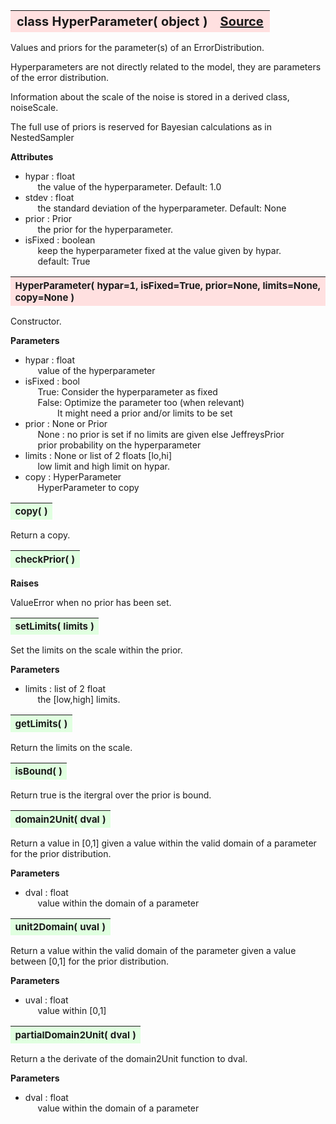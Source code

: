 ---
---
<br><br>

<a name="HyperParameter"></a>
<table><thead style="background-color:#FFE0E0; width:100%; font-size:20px"><tr><th style="text-align:left">
<strong>class HyperParameter(</strong> object )</th><th style="text-align:right"><a href=https://github.com/dokester/BayesicFitting/blob/master/BayesicFitting/source/HyperParameter.py target=_blank>Source</a></th></tr></thead></table>

Values and priors for the parameter(s) of an ErrorDistribution.

Hyperparameters are not directly related to the model, they are
parameters of the error distribution.

Information about the scale of the noise is stored in a derived class,
noiseScale.

The full use of priors is reserved for Bayesian calculations as
in NestedSampler

<b>Attributes</b>

* hypar  :  float
<br>&nbsp;&nbsp;&nbsp;&nbsp; the value of the hyperparameter.  Default: 1.0
* stdev  :  float
<br>&nbsp;&nbsp;&nbsp;&nbsp; the standard deviation of the hyperparameter.  Default: None
* prior  :  Prior
<br>&nbsp;&nbsp;&nbsp;&nbsp; the prior for the hyperparameter.
* isFixed  :  boolean
<br>&nbsp;&nbsp;&nbsp;&nbsp; keep the hyperparameter fixed at the value given by hypar.
<br>&nbsp;&nbsp;&nbsp;&nbsp; default: True


<a name="HyperParameter"></a>
<table><thead style="background-color:#FFE0E0; width:100%; font-size:15px"><tr><th style="text-align:left">
<strong>HyperParameter(</strong> hypar=1, isFixed=True, prior=None, limits=None,
 copy=None )
</th></tr></thead></table>

Constructor.

<b>Parameters</b>

* hypar  :  float
<br>&nbsp;&nbsp;&nbsp;&nbsp; value of the hyperparameter
* isFixed  :  bool
<br>&nbsp;&nbsp;&nbsp;&nbsp; True:   Consider the hyperparameter as fixed
<br>&nbsp;&nbsp;&nbsp;&nbsp; False:  Optimize the parameter too (when relevant)
<br>&nbsp;&nbsp;&nbsp;&nbsp;&nbsp;&nbsp;&nbsp;&nbsp;&nbsp;&nbsp;&nbsp;&nbsp; It might need a prior and/or limits to be set
* prior  :  None or Prior
<br>&nbsp;&nbsp;&nbsp;&nbsp; None : no prior is set if no limits are given else JeffreysPrior
<br>&nbsp;&nbsp;&nbsp;&nbsp; prior probability on the hyperparameter
* limits  :  None or list of 2 floats [lo,hi]
<br>&nbsp;&nbsp;&nbsp;&nbsp; low limit and high limit on hypar.
* copy  :  HyperParameter
<br>&nbsp;&nbsp;&nbsp;&nbsp; HyperParameter to copy


<a name="copy"></a>
<table><thead style="background-color:#E0FFE0; width:100%; font-size:15px"><tr><th style="text-align:left">
<strong>copy(</strong> )
</th></tr></thead></table>

Return a copy. 
<a name="checkPrior"></a>
<table><thead style="background-color:#E0FFE0; width:100%; font-size:15px"><tr><th style="text-align:left">
<strong>checkPrior(</strong> ) 
</th></tr></thead></table>
<b>Raises</b>

ValueError when no prior has been set.

<a name="setLimits"></a>
<table><thead style="background-color:#E0FFE0; width:100%; font-size:15px"><tr><th style="text-align:left">
<strong>setLimits(</strong> limits )
</th></tr></thead></table>
Set the limits on the scale within the prior.

<b>Parameters</b>

* limits  :  list of 2 float
<br>&nbsp;&nbsp;&nbsp;&nbsp; the [low,high] limits.


<a name="getLimits"></a>
<table><thead style="background-color:#E0FFE0; width:100%; font-size:15px"><tr><th style="text-align:left">
<strong>getLimits(</strong> )
</th></tr></thead></table>

Return the limits on the scale. 
<a name="isBound"></a>
<table><thead style="background-color:#E0FFE0; width:100%; font-size:15px"><tr><th style="text-align:left">
<strong>isBound(</strong> ) 
</th></tr></thead></table>

Return true is the itergral over the prior is bound. 
<a name="domain2Unit"></a>
<table><thead style="background-color:#E0FFE0; width:100%; font-size:15px"><tr><th style="text-align:left">
<strong>domain2Unit(</strong> dval )
</th></tr></thead></table>
Return a value in [0,1] given a value within the valid domain of
a parameter for the prior distribution.

<b>Parameters</b>

* dval  :  float
<br>&nbsp;&nbsp;&nbsp;&nbsp; value within the domain of a parameter


<a name="unit2Domain"></a>
<table><thead style="background-color:#E0FFE0; width:100%; font-size:15px"><tr><th style="text-align:left">
<strong>unit2Domain(</strong> uval )
</th></tr></thead></table>
Return a value within the valid domain of the parameter given a value
between [0,1] for the prior distribution.

<b>Parameters</b>

* uval  :  float
<br>&nbsp;&nbsp;&nbsp;&nbsp; value within [0,1]


<a name="partialDomain2Unit"></a>
<table><thead style="background-color:#E0FFE0; width:100%; font-size:15px"><tr><th style="text-align:left">
<strong>partialDomain2Unit(</strong> dval )
</th></tr></thead></table>
Return a the derivate of the domain2Unit function to dval.

<b>Parameters</b>

* dval  :  float
<br>&nbsp;&nbsp;&nbsp;&nbsp; value within the domain of a parameter


